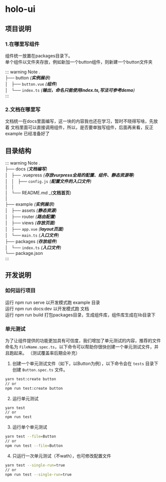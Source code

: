 # holo-ui

## 项目说明
### 1.在哪里写组件
  组件统一放置在packages目录下。<br />
  单个组件以文件夹存放，例如新加一个button组件，则新建一个button文件夹

  :::  warning Note
  .<br />
  ├── button _(**实例展示**)_<br />
  │   ├── `button.vue` _(**组件**)_<br />
  │   └── `index.ts` _(**输出，命名只能使用index.ts,写法可参考demo**)_<br />
  :::

### 2.文档在哪里写
  文档统一在docs里面编写，这一块的内容我也还在学习，暂时不晓得写啥，先放着
  文档里面可以直接调用组件，所以，是否要单独写组件，后面再来看，反正example 已经准备好了

## 目录结构

<!-- textlint-disable terminology -->
::: warning Note
.<br />
├── docs _(**文档编写**)_<br />
│   ├── .vuepress _(**存放vurpress全局的配置、组件、静态资源等**)_<br />
│   │   ├── `config.js` _(**配置文件的入口文件**)_<br />
│   │ <br />
│   └── README.md _(**文档首页**)<br />
│ <br />
├── example _(**实例展示**)_<br />
│   ├── assets _(**静态资源**)_<br />
│   ├── router _(**路由配置**)_<br />
│   ├── views _(**存放页面**)_<br />
│   ├── `app.vue` _(**layout页面**)_<br />
│   └── `main.ts` _(**入口文件**)_<br />
├── packages _(**存放组件**)_<br />
│   └── `index.ts` _(**入口文件**)_<br />
└── package.json<br />
:::
<!-- textlint-enable -->

## 开发说明

### 如何运行项目
运行 npm run serve          以开发模式跑 example 目录<br />
运行 npm run docs:dev       以开发模式跑 文档<br />
运行 npm run build          打包packages目录，生成组件库，组件库生成在lib目录下<br />

### 单元测试
为了让组件提供的功能更加具有可信度，我们增加了单元测试的内容，推荐的文件命名为 `FileName.spec.ts`，以下命令可以帮助你很快创建一个单元测试文件，并且跑起来。
（测试覆盖率后期会补充）

1. 创建一个单元测试文件（如下，以Button为例），以下命令会在 `tests` 目录下创建 `Button.spec.ts` 文件。
```bash
yarn test:create button
// or
npm run test:create button
```

2. 运行单元测试
```bash
yarn test
// or
npm run test
```

3. 运行单个单元测试
```bash
yarn test --file=Button
// or 
npm run test --file=Button
```

4. 只运行一次单元测试（不wath），也可修改配置文件
```bash
yarn test --single-run=true
// or
npm run test --single-run=true
```
